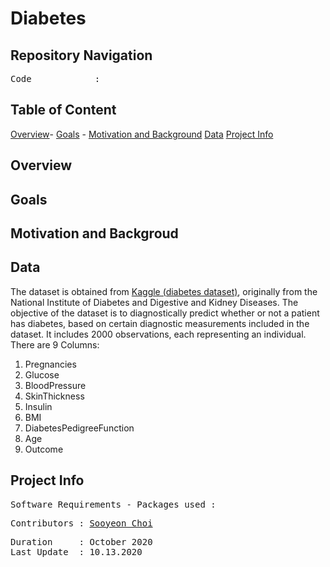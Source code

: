# **Diabetes**


## **Repository Navigation**
<pre>
Code            :<a  </a>
</pre>

## **Table of Content**

[Overview](https://github.com/schoi15-umbc/Insurance-cost-prediction##Summary)-
[Goals](https://github.com/schoi15-umbc/Insurance-cost-prediction##Data) -
[Motivation and Background](https://github.com/schoi15-umbc/Insurance-cost-prediction##Project-Info)
[Data](https://github.com/schoi15-umbc/Insurance-cost-prediction##Project-Info)
[Project Info](https://github.com/schoi15-umbc/Insurance-cost-prediction##Project-Info)


## **Overview**

## **Goals**

## **Motivation and Backgroud**


## **Data**
The dataset is obtained from [Kaggle (diabetes dataset)](https://www.kaggle.com/johndasilva/diabetes), originally from the National Institute of Diabetes and Digestive and Kidney Diseases. The objective of the dataset is to diagnostically predict whether or not a patient has diabetes, based on certain diagnostic measurements included in the dataset. It includes 2000 observations, each representing an individual. 
There are 9 Columns: 
1. Pregnancies   
2. Glucose   
3. BloodPressure   
4. SkinThickness  
5. Insulin  
6. BMI
7. DiabetesPedigreeFunction
8. Age
9. Outcome 


## **Project Info**

<pre>
Software Requirements - Packages used : </a>
</pre>

<pre>
Contributors : <a href=https://github.com/schoi15-umbc>Sooyeon Choi</a>
</pre>

<pre>
Duration     : October 2020
Last Update  : 10.13.2020
</pre>
